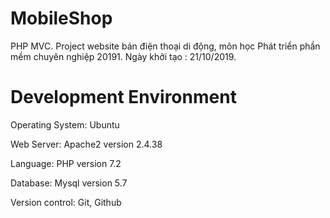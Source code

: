 # MobileShop
PHP MVC. Project website bán điện thoại di động, môn học Phát triển phần mềm chuyên nghiệp 20191. Ngày khởi tạo : 21/10/2019.
# Development Environment
Operating System: Ubuntu 

Web Server: Apache2 version 2.4.38

Language: PHP version 7.2

Database: Mysql version 5.7

Version control: Git, Github
